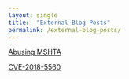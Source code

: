 ```yaml
---
layout: single
title:  "External Blog Posts"
permalink: /external-blog-posts/
---
```


[Abusing MSHTA](https://www.criticalstart.com/abusing-mshta-exe-to-gain-powershell-access/)

[CVE-2018-5560](https://www.0dayallday.org/guardzilla-video-camera-hard-coded-aws-credentials/)